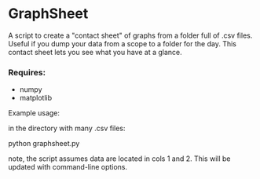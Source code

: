 GraphSheet
==========

A script to create a "contact sheet" of graphs from a folder full of .csv files. Useful if you dump your data from a scope to a folder for the day. This contact sheet lets you see what you have at a glance.

### Requires:
 - numpy
 - matplotlib

Example usage:

in the directory with many .csv files:

python graphsheet.py

note, the script assumes data are located in cols 1 and 2. This will be updated with command-line options.
